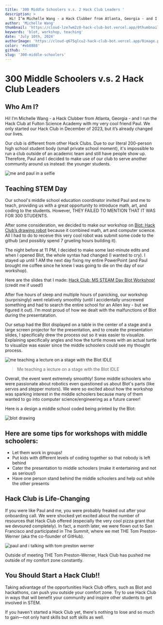 ```yaml
---
title: '300 Middle Schoolers v.s. 2 Hack Club Leaders '
description: >
  Hi! I’m Michelle Wang - a Hack Clubber from Atlanta, Georgia - and I run the Hack Club at Fulton Science Academy with my friend Paul. We only started our Hack Club in December of 2023, but it’s already changed our lives.
author: 'Michelle Wang'
thumbnail: 'https://cloud-lze7wm2z8-hack-club-bot.vercel.app/0thumbnail_letters__1_.png'
keywords: 'blot, workshop, teaching'
date: 'July 10th, 2024'
authorImage: 'https://cloud-q675qlcu2-hack-club-bot.vercel.app/0image.png'
color: '#eb8888'
github: ''
slug: '300-middle-schoolers'
---
```

# 300 Middle Schoolers v.s. 2 Hack Club Leaders 

## Who Am I?
Hi! I’m Michelle Wang - a Hack Clubber from Atlanta, Georgia - and I run the Hack Club at Fulton Science Academy with my very cool friend Paul. We only started our Hack Club in December of 2023, but it’s already changed our lives.

Our club is different from other Hack Clubs. Due to our literal 200-person high school student body (small private school moment), it's impossible to run a club outside of an academic team and still have people show up. Therefore, Paul and I decided to make use of our club to serve another community around us instead: the younger students.

![me and paul in a selfie](https://cloud-pg4mmhgjh-hack-club-bot.vercel.app/0img_9682.jpg)

## Teaching STEM Day 
Our school's middle school education coordinator invited Paul and me to teach, providing us with a great opportunity to introduce math, art, and coding to the students. However, THEY FAILED TO MENTION THAT IT WAS FOR 300 STUDENTS.

After some consideration, we decided to make our workshop on [Blot: Hack Club’s drawing robot](https://blot.hackclub.com/) because it combined math, art and computer science. All I had to do to receive this very cool robot was submit some code to the github (and possibly spend 7 grueling hours building it).

The night before at 11 PM, I decided to make some last-minute edits and when I opened Blot, the whole syntax had changed (I wanted to cry). I stayed up until 1 AM the next day fixing my entire PowerPoint (and Paul brought me coffee since he knew I was going to die on the day of our workshop).

Here are the slides that I made: [Hack Club: MS STEAM Day Blot Workshop!](https://docs.google.com/presentation/d/1MuDwQ8bAyBCxME7d69n9S3PnvNXh0-mnznI8_Qed-k8/edit?usp=sharing) (credit me if used!)

After five hours of sleep and multiple hours of panicking, our workshop (surprisingly) went relatively smoothly (until I accidentally unscrewed something and had to search the entire school for an Allen key - but we figured it out). I’m most proud of how we dealt with the malfunctions of Blot during the presentatation.

Our setup had the Blot displayed on a table in the center of a stage and a large screen projector for the presentation, and to create the presentation slides, I specifically drew the process out so it was easier to visualize. Explaining specifically angles and how the turtle moves with an actual turtle to visualize was easier since the middle schoolers could see my thought process.


![me teaching a lecture on a stage with the Blot IDLE](https://github.com/michelle12349502039/leaders-letters/assets/74428837/813396b4-488e-4a5e-85ac-909a4d89580e)
> Me teaching a lecture on a stage with the Blot IDLE


Overall, the event went extremely smoothly! Some middle schoolers who were passionate about robotics even questioned us about Blot's parts (like servos and stepper motors). We were so excited about how the workshop was sparking interest in the middle schoolers because many of them wanted to go into computer science/engineering as a future career!

Here is a design a middle school coded being printed by the Blot:

![blot drawing](https://github.com/michelle12349502039/leaders-letters/assets/74428837/53abad82-d461-44c9-9d5c-3ead98a4cdbb)


## Here are some tips for workshops with middle schoolers:
- Let them work in groups!
- Put kids with different levels of coding together so that nobody is left behind
- Cater the presentation to middle schoolers (make it entertaining and not as serious!)
- Have one person stand behind the middle schoolers and help out while the other presents

## Hack Club is Life-Changing
If you were like Paul and me, you were probably freaked out after your onboarding call. We were shocked yet excited about the number of resources that Hack Club offered (especially the very cool pizza grant that we devoured completely). In fact, a month later, we were flown out to San Francisco and participated in The Summit, where we met THE Tom Preston-Werner (aka the co-founder of GitHub).

![paul and i talking with tom preston werner](https://github.com/michelle12349502039/leaders-letters/assets/74428837/9142c51f-c77b-4490-b573-1884e5af5824)

Outside of meeting THE Tom Preston-Werner, Hack Club has pushed me outside of my comfort zone constantly.

## You Should Start a Hack Club!!
Taking advantage of the opportunities Hack Club offers, such as Blot and hackathons, can push you outside your comfort zone. Try to use Hack Club in ways that will benefit your community and inspire other students to get involved in STEM. 

If you haven't started a Hack Club yet, there's nothing to lose and so much to gain—not only hard skills but soft skills as well.
